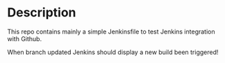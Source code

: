 # Description

This repo contains mainly a simple Jenkinsfile to test Jenkins integration with Github.

When branch updated Jenkins should display a new build been triggered!
